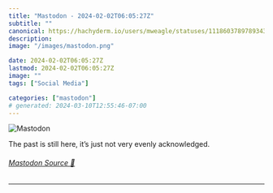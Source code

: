 ```yaml
---
title: "Mastodon - 2024-02-02T06:05:27Z"
subtitle: ""
canonical: https://hachyderm.io/users/mweagle/statuses/111860378978934329
description:
image: "/images/mastodon.png"

date: 2024-02-02T06:05:27Z
lastmod: 2024-02-02T06:05:27Z
image: ""
tags: ["Social Media"]

categories: ["mastodon"]
# generated: 2024-03-10T12:55:46-07:00
---
```

![Mastodon](/images/mastodon.png)

<p>The past is still here, it’s just not very evenly acknowledged.</p>


###### [Mastodon Source 🐘](https://hachyderm.io/@mweagle/111860378978934329)

___
